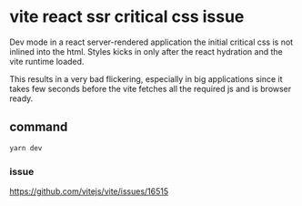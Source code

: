 # vite react ssr critical css issue

Dev mode in a react server-rendered application the initial critical css is not inlined into the html.
Styles kicks in only after the react hydration and the vite runtime loaded.

This results in a very bad flickering, especially in big applications since it takes few seconds before the vite fetches all the required js and is browser ready.

## command

```sh
yarn dev
```

### issue

https://github.com/vitejs/vite/issues/16515

